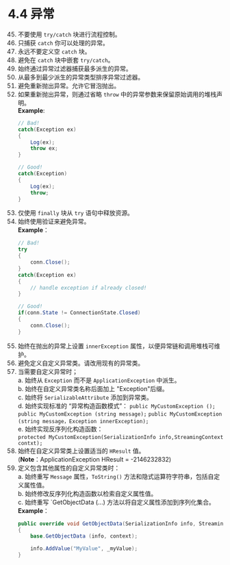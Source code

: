 # 4.4 异常

45. 不要使用 `try/catch` 块进行流程控制。
46. 只捕获 `catch` 你可以处理的异常。 
47. 永远不要定义空 `catch` 块。 
48. 避免在 `catch` 块中嵌套 `try/catch`。 
49. 始终通过异常过滤器捕获最多派生的异常。 
50. 从最多到最少派生的异常类型排序异常过滤器。 
51. 避免重新抛出异常。允许它冒泡抛出。 
52. 如果重新抛出异常，则通过省略 `throw` 中的异常参数来保留原始调用的堆栈声明。  
**Example**:
    ```C#
    // Bad! 
    catch(Exception ex) 
    {
        Log(ex);
        throw ex; 
    }

    // Good! 
    catch(Exception) 
    {
        Log(ex);
        throw; 
    }
    ```
53. 仅使用 `finally` 块从 `try` 语句中释放资源。
54. 始终使用验证来避免异常。  
**Example**：
    ```C#
    // Bad! 
    try 
    {
        conn.Close(); 
    } 
    catch(Exception ex) 
    {
        // handle exception if already closed! 
    }

    // Good!
    if(conn.State != ConnectionState.Closed) 
    { 
        conn.Close(); 
    }
    ```
55. 始终在抛出的异常上设置 `innerException` 属性，以便异常链和调用堆栈可维护。 
56. 避免定义自定义异常类。请改用现有的异常类。 
57. 当需要自定义异常时；  
    a. 始终从 `Exception` 而不是  `ApplicationException` 中派生。  
    b. 始终在自定义异常类名称后面加上 "Exception"后缀。  
    c. 始终将 `SerializableAttribute` 添加到异常类。  
    d. 始终实现标准的 “异常构造函数模式”：     `public MyCustomException ();`
    `public MyCustomException (string message);`
    `public MyCustomException (string message，Exception innerException);`  
    e. 始终实现反序列化构造函数：  
    `protected MyCustomException(SerializationInfo info,StreamingContext contxt);`
58. 始终在自定义异常类上设置适当的 `HResult` 值。  
(**Note**：ApplicationException HResult = -2146232832)
59. 定义包含其他属性的自定义异常类时：  
a. 始终重写 `Message` 属性，`ToString()` 方法和隐式运算符字符串，包括自定义属性值。  
b. 始终修改反序列化构造函数以检索自定义属性值。  
c. 始终重写 `GetObjectData (...) 方法以将自定义属性添加到序列化集合。  
**Example**：
    ```C#
    public override void GetObjectData(SerializationInfo info, StreamingContext context) 
    { 
        base.GetObjectData (info, context);

        info.AddValue("MyValue", _myValue);
    }
    ```